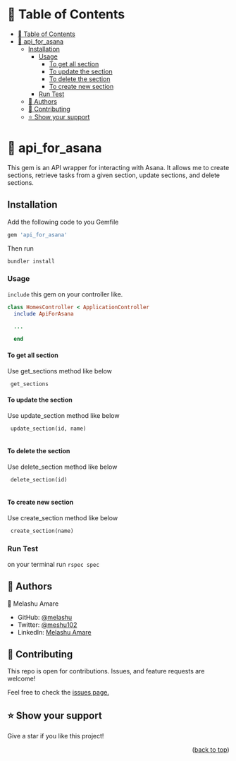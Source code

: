 
<a name="readme-top"></a>

# 📗 Table of Contents
- [📗 Table of Contents](#-table-of-contents)
- [📖 api\_for\_asana ](#-api_for_asana-)
  - [Installation ](#installation-)
    - [Usage](#usage)
      - [To get all section](#to-get-all-section)
      - [To update the section](#to-update-the-section)
      - [To delete the section](#to-delete-the-section)
      - [To create new section](#to-create-new-section)
    - [Run Test](#run-test)
  - [👥 Authors ](#-authors-)
  - [🤝 Contributing ](#-contributing-)
  - [⭐️ Show your support ](#️-show-your-support-)

# 📖 api_for_asana <a name="about-project"></a>

This gem is an API wrapper for interacting with Asana. It allows me to create sections, retrieve tasks from a given section, update sections, and delete sections.

## Installation <a name="tech-stack"></a>

Add the following code to you Gemfile 

```ruby
gem 'api_for_asana'
```

Then run 

`bundler install`
    

### Usage

`include` this gem on your controller like.

```ruby
class HomesController < ApplicationController
  include ApiForAsana

  ...

  end

```




#### To get all section 
 
 Use get_sections method like below 

```ruby
 get_sections

 ```
#### To update the section 
 
 Use update_section method like below 

```ruby
 update_section(id, name)
 
 ```
#### To delete the section 
 
 Use delete_section method like below 

```ruby
 delete_section(id)
 
 ```

#### To create new section
 
 Use create_section method like below 

```ruby
 create_section(name)

 ```
 ### Run Test
  on your terminal run 
 `rspec spec`

## 👥 Authors <a name="authors"></a>

 👤 Melashu Amare

- GitHub: [@melashu](https://github.com/melashu)
- Twitter: [@meshu102](https://twitter.com/meshu102)
- LinkedIn: [Melashu Amare](https://www.linkedin.com/in/melashu-amare/)

## 🤝 Contributing <a name="contributing"></a>

This repo is open for contributions. Issues, and feature requests are welcome!

Feel free to check the [issues page.](https://github.com/melashu/api_for_asana/issues)

## ⭐️ Show your support <a name="support"></a>

Give a star if you like this project!
  
<p align="right">(<a href="#readme-top">back to top</a>)</p>
